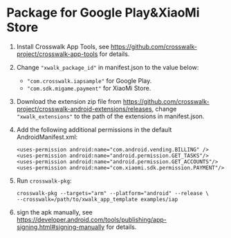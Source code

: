 # Package for Google Play&XiaoMi Store
1. Install Crosswalk App Tools, see https://github.com/crosswalk-project/crosswalk-app-tools for details.
2. Change ```"xwalk_package_id"``` in manifest.json to the value below:
   * ```"com.crosswalk.iapsample"``` for Google Play.
   * ```"com.sdk.migame.payment"``` for XiaoMi Store.
3. Download the extension zip file from https://github.com/crosswalk-project/crosswalk-android-extensions/releases, change ```"xwalk_extensions"``` to the path of the extensions in manifest.json.
4. Add the following additional permissions in the default AndroidManifest.xml:

   ```
   <uses-permission android:name="com.android.vending.BILLING" />
   <uses-permission android:name="android.permission.GET_TASKS"/>
   <uses-permission android:name="android.permission.GET_ACCOUNTS"/>
   <uses-permission android:name="com.xiaomi.sdk.permission.PAYMENT"/>
   ```
5. Run ```crosswalk-pkg```:
    ```
    crosswalk-pkg --targets="arm" --platform="android" --release \
    --crosswalk=/path/to/xwalk_app_template examples/iap
    ```
6. sign the apk manually, see https://developer.android.com/tools/publishing/app-signing.html#signing-manually for details.
